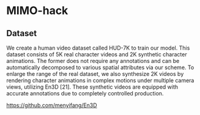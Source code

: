 # MIMO-hack





## Dataset
We create a human video dataset called HUD-7K
to train our model. This dataset consists of 5K real character videos and 2K synthetic character animations. The
former does not require any annotations and can be automatically decomposed to various spatial attributes via our
scheme. To enlarge the range of the real dataset, we also
synthesize 2K videos by rendering character animations in
complex motions under multiple camera views, utilizing En3D [21]. 
These synthetic videos are equipped with accurate annotations due to completely controlled production.

https://github.com/menyifang/En3D
